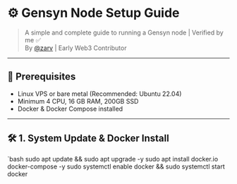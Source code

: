 # ⚙️ Gensyn Node Setup Guide

> A simple and complete guide to running a Gensyn node | Verified by me ✅  
> By [@zarv](https://twitter.com/zarvxbt) | Early Web3 Contributor

---

## 📌 Prerequisites

- Linux VPS or bare metal (Recommended: Ubuntu 22.04)
- Minimum 4 CPU, 16 GB RAM, 200GB SSD
- Docker & Docker Compose installed

---

## 🛠️ 1. System Update & Docker Install

`bash
sudo apt update && sudo apt upgrade -y
sudo apt install docker.io docker-compose -y
sudo systemctl enable docker && sudo systemctl start docker
